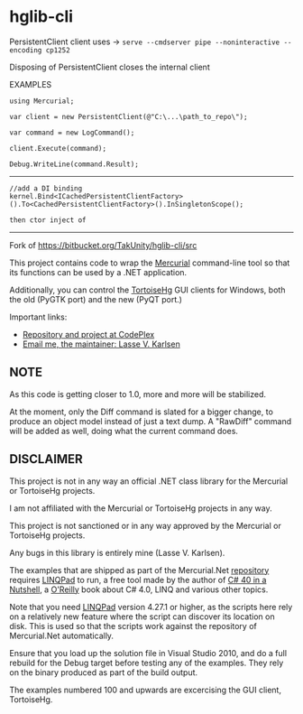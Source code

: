 # hglib-cli

PersistentClient client uses -> `serve --cmdserver pipe --noninteractive --encoding cp1252`

Disposing of PersistentClient closes the internal client

EXAMPLES

~~~~
using Mercurial;

var client = new PersistentClient(@"C:\...\path_to_repo\");

var command = new LogCommand();

client.Execute(command);

Debug.WriteLine(command.Result);
~~~~
---
~~~~
//add a DI binding
kernel.Bind<ICachedPersistentClientFactory>().To<CachedPersistentClientFactory>().InSingletonScope();

then ctor inject of 
~~~~
---

Fork of https://bitbucket.org/TakUnity/hglib-cli/src

This project contains code to wrap the [Mercurial][1] command-line tool
so that its functions can be used by a .NET application.

Additionally, you can control the [TortoiseHg][4] GUI clients for
Windows, both the old (PyGTK port) and the new (PyQT port.)

Important links:

* [Repository and project at CodePlex][2]  
* [Email me, the maintainer: Lasse V. Karlsen][3]

NOTE
---

As this code is getting closer to 1.0, more and more will be stabilized.

At the moment, only the Diff command is slated for a bigger change,
to produce an object model instead of just a text dump. A "RawDiff" command
will be added as well, doing what the current command does.

DISCLAIMER
---

This project is not in any way an official .NET class
library for the Mercurial or TortoiseHg projects.

I am not affiliated with the Mercurial or TortoiseHg projects in any way.

This project is not sanctioned or in any way approved by the Mercurial or
TortoiseHg projects.

Any bugs in this library is entirely mine (Lasse V. Karlsen).

  [1]: http://mercurial.selenic.com/
  [2]: http://mercurialnet.codeplex.com/
  [3]: mailto:lasse@vkarlsen.no
  [4]: http://tortoisehg.bitbucket.org/



The examples that are shipped as part of the Mercurial.Net
[repository][1] requires [LINQPad][2] to run, a free tool made
by the author of [C# 40 in a Nutshell][3], a [O'Reilly][4]
book about C# 4.0, LINQ and various other topics.

Note that you need [LINQPad][2] version 4.27.1 or higher, as
the scripts here rely on a relatively new feature where the script
can discover its location on disk. This is used so that the scripts work against the
repository of Mercurial.Net automatically.

Ensure that you load up the solution file in Visual Studio 2010,
and do a full rebuild for the Debug target before testing any
of the examples. They rely on the binary produced as part of the
build output.

The examples numbered 100 and upwards are excercising the GUI client,
TortoiseHg.